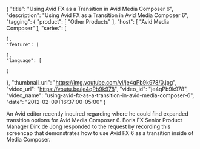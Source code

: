 {
  "title": "Using Avid FX as a Transition in Avid Media Composer 6",
  "description": "Using Avid FX as a Transition in Avid Media Composer 6",
  "tagging": {
    "product": [
      "Other Products"
    ],
    "host": [
      "Avid Media Composer"
    ],
    "series": [

    ],
    "feature": [

    ],
    "language": [

    ]
  },
  "thumbnail_url": "https://img.youtube.com/vi/je4qPb9k978/0.jpg",
  "video_url": "https://youtu.be/je4qPb9k978",
  "video_id": "je4qPb9k978",
  "video_name": "using-avid-fx-as-a-transition-in-avid-media-composer-6",
  "date": "2012-02-09T16:37:00-05:00"
}

An Avid editor recently inquired regarding where he could find expanded
transition options for Avid Media Composer 6. Boris FX Senior Product Manager
Dirk de Jong responded to the request by recording this screencap that
demonstrates how to use Avid FX 6 as a transition inside of Media Composer.


